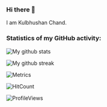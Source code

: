 <!--
**kulbhushanchand/kulbhushanchand** is a ✨ _special_ ✨ repository because its `README.md` (this file) appears on your GitHub profile.

Here are some ideas to get you started:

- 🔭 I’m currently working on ...
- 🌱 I’m currently learning ...
- 👯 I’m looking to collaborate on ...
- 🤔 I’m looking for help with ...
- 💬 Ask me about ...
- 📫 How to reach me: ...
- 😄 Pronouns: ...
- ⚡ Fun fact: ...
-->

### Hi there 👋
I am Kulbhushan Chand. 



### Statistics of my GitHub activity:

![My github stats](https://github-readme-stats.vercel.app/api?username=kulbhushanchand&count_private=true&show_icons=true)

![My github streak](https://github-readme-streak-stats.herokuapp.com/?user=kulbhushanchand)

![Metrics](https://metrics.lecoq.io/kulbhushanchand?template=classic&followup=1&config.timezone=Asia%2FCalcutta&config.animated=true)

![HitCount](http://hits.dwyl.com/kulbhushanchand/kulbhushanchand.svg)

![ProfileViews](https://views.whatilearened.today/views/github/kulbhushanchand/kulbhushanchand.svg)
